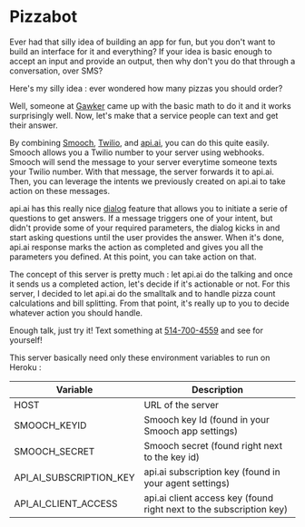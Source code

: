 # Pizzabot
Ever had that silly idea of building an app for fun, but you don't want to build an interface for it and everything? If your idea is basic enough to accept an input and provide an output, then why don't you do that through a conversation, over SMS?

Here's my silly idea : ever wondered how many pizzas you should order?

Well, someone at [Gawker](http://gawker.com/how-many-pizzas-should-you-order-the-pizza-equation-wi-1697815579) came up with the basic math to do it and it works surprisingly well. Now, let's make that a service people can text and get their answer.

By combining [Smooch](https://smooch.io?utm_source=pizzabot), [Twilio](https://twilio.com), and [api.ai](https://api.ai), you can do this quite easily. Smooch allows you a Twilio number to your server using webhooks. Smooch will send the message to your server everytime someone texts your Twilio number. With that message, the server forwards it to api.ai. Then, you can leverage the intents we previously created on api.ai to take action on these messages.

api.ai has this really nice [dialog](https://docs.api.ai/docs/dialogs) feature that allows you to initiate a serie of questions to get answers. If a message triggers one of your intent, but didn't provide some of your required parameters, the dialog kicks in and start asking questions until the user provides the answer. When it's done, api.ai response marks the action as completed and gives you all the parameters you defined. At this point, you can take action on that.

The concept of this server is pretty much : let api.ai do the talking and once it sends us a completed action, let's decide if it's actionable or not. For this server, I decided to let api.ai do the smalltalk and to handle pizza count calculations and bill splitting. From that point, it's really up to you to decide whatever action you should handle.

Enough talk, just try it! Text something at [514-700-4559](tel:514-700-4559) and see for yourself!

This server basically need only these environment variables to run on Heroku :

| Variable | Description |
|--------- | ----------- |
| HOST | URL of the server |
| SMOOCH_KEYID | Smooch key Id (found in your Smooch app settings) |
| SMOOCH_SECRET | Smooch secret (found right next to the key id) |
| API_AI_SUBSCRIPTION_KEY | api.ai subscription key (found in your agent settings) |
| API_AI_CLIENT_ACCESS | api.ai client access key (found right next to the subscription key) |
